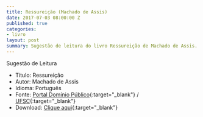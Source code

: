 ```yaml
---
title: Ressureição (Machado de Assis)
date: 2017-07-03 08:00:00 Z
published: true
categories:
- livro
layout: post
summary: Sugestão de leitura do livro Ressureição de Machado de Assis.
---
```


Sugestão de Leitura

* Título: Ressureição
* Autor: Machado de Assis
* Idioma: Português
* Fonte: [Portal Domínio Público][PDP]{:target="_blank"} <i class="fa fa-external-link" aria-hidden="true"></i> / [UFSC][UFSC]{:target="_blank"} <i class="fa fa-external-link" aria-hidden="true"></i>
* Download: [Clique aqui][DOWNLOAD]{:target="_blank"} <i class="fa fa-external-link" aria-hidden="true"></i>

[DOWNLOAD]: http://www.dominiopublico.gov.br/pesquisa/DetalheObraForm.do?select_action=&co_obra=17848
[PDP]: http://www.dominiopublico.gov.br
[UFSC]: http://www.literaturabrasileira.ufsc.br/

